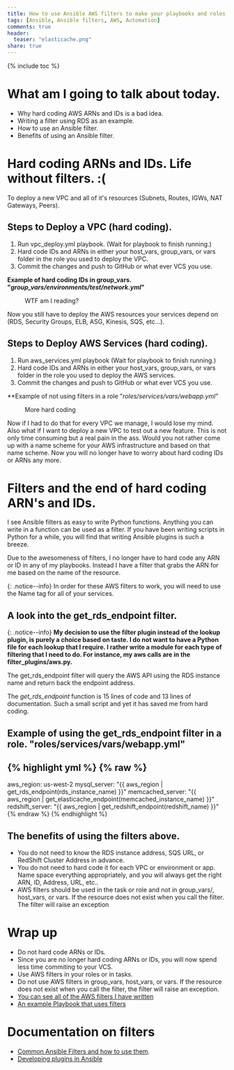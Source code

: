 ```yaml
---
title: How to use Ansible AWS filters to make your playbooks and roles dynamic.
tags: [Ansible, Ansible filters, AWS, Automation]
comments: true
header:
  teaser: "elasticache.png"
share: true
---
```

{% include toc %}

# What am I going to talk about today.
* Why hard coding AWS ARNs and IDs is a bad idea.
* Writing a filter using RDS as an example.
* How to use an Ansible filter.
* Benefits of using an Ansible filter.

# Hard coding ARNs and IDs. Life without filters. :(

To deploy a new VPC and all of it's resources (Subnets, Routes, IGWs, NAT Gateways, Peers).

## Steps to Deploy a VPC (hard coding).

1. Run vpc_deploy.yml playbook. (Wait for playbook to finish running.)
2. Hard code IDs and ARNs in either your host_vars, group_vars, or vars folder in the role you used to deploy the VPC.
3. Commit the changes and push to GitHub or what ever VCS you use.

**Example of hard coding IDs in group_vars. "*group_vars/environments/test/network.yml*"**
<figure class="third">
    <a href="{{ site.url }}/assets/wtf_hardcoding.png"><img src="{{ site.url }}/assets/wtf_hardcoding.png" alt=""></a>
    <figcaption>WTF am I reading?</figcaption>
</figure>

Now you still have to deploy the AWS resources your services depend on (RDS, Security Groups, ELB, ASG, Kinesis, SQS, etc...).

## Steps to Deploy AWS Services (hard coding).

1. Run aws_services.yml playbook (Wait for playbook to finish running.)
2. Hard code IDs and ARNs in either your host_vars, group_vars, or vars folder in the role you used to deploy the AWS services.
3. Commit the changes and push to GitHub or what ever VCS you use.


**Example of not using filters in a role "*roles/services/vars/webapp.yml*"
<figure class="second">
    <a href="{{ site.url }}/assets/wtf_hardcoding2.png"><img src="{{ site.url }}/assets/wtf_hardcoding2.png" alt=""></a>
    <figcaption>More hard coding </figcaption>
</figure>
Now if I had to do that for every VPC we manage, I would lose my mind. Also what if I want to deploy a new VPC to test out a new feature. This is not only time consuming but a real pain in the ass. Would you not rather come up with a name scheme for your AWS infrastructure and based on that name scheme. Now you will no longer have to worry about hard coding IDs or ARNs any more.

# Filters and the end of hard coding ARN's and IDs.
I see Ansible filters as easy to write Python functions. Anything you can write in a function can be used as a filter. If you have been writing scripts in Python for a while, you will find that writing Ansible plugins is such a breeze.

Due to the awesomeness of filters, I no longer have to hard code any ARN or ID in any of my playbooks. Instead I have a filter that grabs the ARN for me based on the name of the resource.

{: .notice--info}
In order for these AWS filters to work, you will need to use the Name tag for all of your services.

## A look into the get_rds_endpoint filter.

{: .notice--info}
**My decision to use the filter plugin instead of the lookup plugin, is purely a choice based on taste. I do not want to have a Python file for each lookup that I require. I rather write a module for each type of filtering that I need to do. For instance, my aws calls are in the filter_plugins/aws.py.**

The get_rds_endpoint filter will query the AWS API using the RDS instance name and return back the endpoint address.
<script src="http://gist-it.appspot.com/http://github.com/linuxdynasty/ld-ansible-filters/blob/master/filter_plugins/aws.py?slice=371:401"></script>

The *get_rds_endpoint* function is 15 lines of code and 13 lines of documentation. Such a small script and yet it has saved me from hard coding.

## Example of using the get_rds_endpoint filter in a role. "**roles/services/vars/webapp.yml**"
{% highlight yml %}
{% raw %}
---
aws_region: us-west-2
mysql_server: "{{ aws_region | get_rds_endpoint(rds_instance_name) }}"
memcached_server: "{{ aws_region | get_elasticache_endpoint(memcached_instance_name) }}"
redshift_server: "{{ aws_region | get_redshift_endpoint(redshift_name) }}"
{% endraw %}
{% endhighlight %}

## The benefits of using the filters above.
* You do not need to know the RDS instance address, SQS URL, or RedShift Cluster Address in advance.
* You do not need to hard code it for each VPC or environment or app. Name space everything appropriately, and you will always get the right ARN, ID, Address, URL, etc..
* AWS filters should be used in the task or role and not in group_vars/, host_vars, or vars. If the resource does not exist when you call the filter. The filter will raise an exception

# Wrap up
* Do not hard code ARNs or IDs.
* Since you are no longer hard coding ARNs or IDs, you will now spend less time commiting to your VCS. 
* Use AWS filters in your roles or in tasks.
* Do not use AWS filters in group_vars, host_vars, or vars. If the resource does not exist when you call the filter, the filter will raise an exception.
* [You can see all of the AWS filters I have written](https://github.com/linuxdynasty/ld-ansible-filters/blob/master/filter_plugins/aws.py)
* [An example Playbook that uses filters](https://github.com/linuxdynasty/ansible-examples)

# Documentation on filters
* [Common Ansible Filters and how to use them](http://docs.ansible.com/ansible/playbooks_filters.html).
* [Developing plugins in Ansible](http://docs.ansible.com/ansible/developing_plugins.html)
